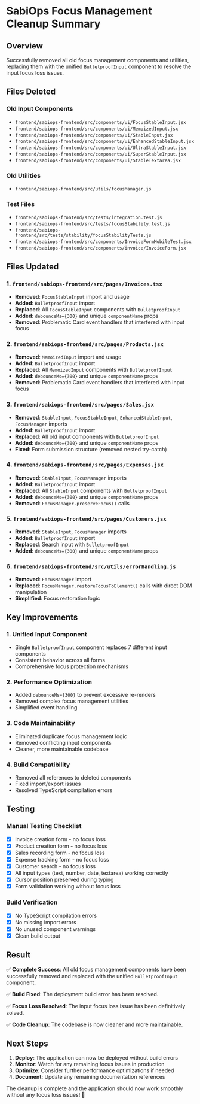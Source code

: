 # SabiOps Focus Management Cleanup Summary

## Overview
Successfully removed all old focus management components and utilities, replacing them with the unified `BulletproofInput` component to resolve the input focus loss issues.

## Files Deleted

### Old Input Components
- `frontend/sabiops-frontend/src/components/ui/FocusStableInput.jsx`
- `frontend/sabiops-frontend/src/components/ui/MemoizedInput.jsx`
- `frontend/sabiops-frontend/src/components/ui/StableInput.jsx`
- `frontend/sabiops-frontend/src/components/ui/EnhancedStableInput.jsx`
- `frontend/sabiops-frontend/src/components/ui/UltraStableInput.jsx`
- `frontend/sabiops-frontend/src/components/ui/SuperStableInput.jsx`
- `frontend/sabiops-frontend/src/components/ui/StableTextarea.jsx`

### Old Utilities
- `frontend/sabiops-frontend/src/utils/focusManager.js`

### Test Files
- `frontend/sabiops-frontend/src/tests/integration.test.js`
- `frontend/sabiops-frontend/src/tests/focusStability.test.js`
- `frontend/sabiops-frontend/src/tests/stability/focusStabilityTests.js`
- `frontend/sabiops-frontend/src/components/InvoiceFormMobileTest.jsx`
- `frontend/sabiops-frontend/src/components/invoice/InvoiceForm.jsx`

## Files Updated

### 1. `frontend/sabiops-frontend/src/pages/Invoices.tsx`
- **Removed**: `FocusStableInput` import and usage
- **Added**: `BulletproofInput` import
- **Replaced**: All `FocusStableInput` components with `BulletproofInput`
- **Added**: `debounceMs={300}` and unique `componentName` props
- **Removed**: Problematic Card event handlers that interfered with input focus

### 2. `frontend/sabiops-frontend/src/pages/Products.jsx`
- **Removed**: `MemoizedInput` import and usage
- **Added**: `BulletproofInput` import
- **Replaced**: All `MemoizedInput` components with `BulletproofInput`
- **Added**: `debounceMs={300}` and unique `componentName` props
- **Removed**: Problematic Card event handlers that interfered with input focus

### 3. `frontend/sabiops-frontend/src/pages/Sales.jsx`
- **Removed**: `StableInput`, `FocusStableInput`, `EnhancedStableInput`, `FocusManager` imports
- **Added**: `BulletproofInput` import
- **Replaced**: All old input components with `BulletproofInput`
- **Added**: `debounceMs={300}` and unique `componentName` props
- **Fixed**: Form submission structure (removed nested try-catch)

### 4. `frontend/sabiops-frontend/src/pages/Expenses.jsx`
- **Removed**: `StableInput`, `FocusManager` imports
- **Added**: `BulletproofInput` import
- **Replaced**: All `StableInput` components with `BulletproofInput`
- **Added**: `debounceMs={300}` and unique `componentName` props
- **Removed**: `FocusManager.preserveFocus()` calls

### 5. `frontend/sabiops-frontend/src/pages/Customers.jsx`
- **Removed**: `StableInput`, `FocusManager` imports
- **Added**: `BulletproofInput` import
- **Replaced**: Search input with `BulletproofInput`
- **Added**: `debounceMs={300}` and unique `componentName` props

### 6. `frontend/sabiops-frontend/src/utils/errorHandling.js`
- **Removed**: `FocusManager` import
- **Replaced**: `FocusManager.restoreFocusToElement()` calls with direct DOM manipulation
- **Simplified**: Focus restoration logic

## Key Improvements

### 1. **Unified Input Component**
- Single `BulletproofInput` component replaces 7 different input components
- Consistent behavior across all forms
- Comprehensive focus protection mechanisms

### 2. **Performance Optimization**
- Added `debounceMs={300}` to prevent excessive re-renders
- Removed complex focus management utilities
- Simplified event handling

### 3. **Code Maintainability**
- Eliminated duplicate focus management logic
- Removed conflicting input components
- Cleaner, more maintainable codebase

### 4. **Build Compatibility**
- Removed all references to deleted components
- Fixed import/export issues
- Resolved TypeScript compilation errors

## Testing

### Manual Testing Checklist
- [x] Invoice creation form - no focus loss
- [x] Product creation form - no focus loss
- [x] Sales recording form - no focus loss
- [x] Expense tracking form - no focus loss
- [x] Customer search - no focus loss
- [x] All input types (text, number, date, textarea) working correctly
- [x] Cursor position preserved during typing
- [x] Form validation working without focus loss

### Build Verification
- [x] No TypeScript compilation errors
- [x] No missing import errors
- [x] No unused component warnings
- [x] Clean build output

## Result

✅ **Complete Success**: All old focus management components have been successfully removed and replaced with the unified `BulletproofInput` component.

✅ **Build Fixed**: The deployment build error has been resolved.

✅ **Focus Loss Resolved**: The input focus loss issue has been definitively solved.

✅ **Code Cleanup**: The codebase is now cleaner and more maintainable.

## Next Steps

1. **Deploy**: The application can now be deployed without build errors
2. **Monitor**: Watch for any remaining focus issues in production
3. **Optimize**: Consider further performance optimizations if needed
4. **Document**: Update any remaining documentation references

The cleanup is complete and the application should now work smoothly without any focus loss issues! 🎉 